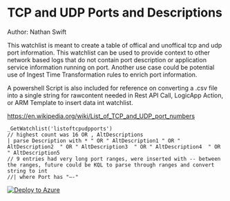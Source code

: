 # TCP and UDP Ports and Descriptions
Author: Nathan Swift

This watchlist is meant to create a table of offical and unoffical tcp and udp port information. This watchlist can be used to provide context to other network based logs that do not contain port description or application service information running on port. Another use case could be potential use of Ingest Time Transformation rules to enrich port information.

A powershell Script is also included for reference on converting a .csv file into a single string for rawcontent needed in Rest API Call, LogicApp Action, or ARM Template to insert data int watchlist.

https://en.wikipedia.org/wiki/List_of_TCP_and_UDP_port_numbers

    _GetWatchlist('listoftcpudpports')
    // highest count was 16 OR , AltDescriptions
    | parse Description with * " OR " AltDescription1 " OR " AltDescription2  " OR " AltDescription3  " OR " AltDescription4  " OR " AltDescription5
    // 9 entries had very long port ranges, were inserted with -- between the ranges, future could be KQL to parse through ranges and convert string to int
    //| where Port has "–-"

[![Deploy to Azure](https://aka.ms/deploytoazurebutton)](https://portal.azure.com/#create/Microsoft.Template/uri/https%3A%2F%2Fraw.githubusercontent.com%2FAzure%2FAzure-Sentinel%2Fmaster%2FWatchlists%2FListofTCPUDPPorts%2Fazuredeploy.json)
